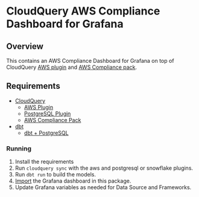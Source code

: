 # CloudQuery AWS Compliance Dashboard for Grafana

## Overview

This contains an AWS Compliance Dashboard for Grafana on top of CloudQuery [AWS plugin](https://hub.cloudquery.io/plugins/source/cloudquery/aws/v22.19.0/docs) and [AWS Compliance pack](https://hub.cloudquery.io/addons/transformation/cloudquery/aws-compliance-free/v0.0.1/docs).

## Requirements

- [CloudQuery](https://www.cloudquery.io/docs/quickstart)
  - [AWS Plugin](https://hub.cloudquery.io/plugins/source/cloudquery/aws)
  - [PostgreSQL Plugin](https://hub.cloudquery.io/plugins/source/cloudquery/postgresql)
  - [AWS Compliance Pack](https://hub.cloudquery.io/addons/transformation/cloudquery/aws-compliance-free/)
- [dbt](https://docs.getdbt.com/docs/core/pip-install)
  - [dbt + PostgreSQL](https://docs.getdbt.com/docs/core/connect-data-platform/postgres-setup)

### Running

1. Install the requirements
2. Run `cloudquery sync` with the aws and postgresql or snowflake plugins.
3. Run `dbt run` to build the models.
4. [Import](https://grafana.com/docs/grafana/latest/dashboards/manage-dashboards/#export-and-import-dashboards) the Grafana dashboard in this package.
5. Update Grafana variables as needed for Data Source and Frameworks.
